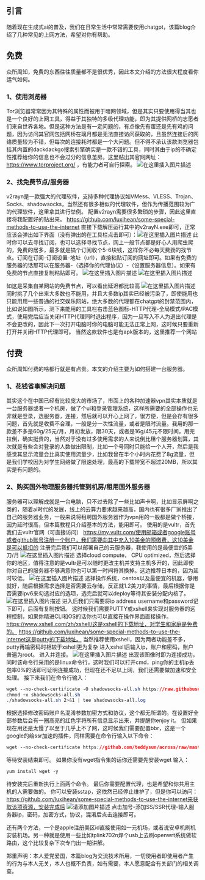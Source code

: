 ﻿## 引言
随着现在生成式ai的普及，我们在日常生活中常常需要使用chatgpt，该篇blog介绍了几种常见的上网方法，希望对你有帮助。
## 免费
众所周知，免费的东西往往质量都不是很优秀，因此本文介绍的方法很大程度看你运气如何。
### 1、使用浏览器
Tor浏览器常常因为其特殊的属性而被用于暗网领域，但是其实只要使用得当其也是一个良好的上网工具，得益于其独特的多级代理功能，即为其提供网桥的志愿者们来自世界各地。但是这种方法是有一定问题的，有点像先有蛋还是先有鸡的问题，因为访问其官网包括网桥在璃月都是无法直接访问获取的，且虽然连接后的网络质量较为不错，但每次的连接耗时都是一个大问题。但不得不承认该款浏览器包括其内置的dackdackgo搜索引擎确实是一款不错的工具，同时其由于ip的不确定性推荐给你的信息也不会过分的信息茧房。
​
这里贴出其官网网址：https://www.torproject.org/ ，有能力者可自行探索。
![在这里插入图片描述](https://img-blog.csdnimg.cn/direct/78f4ebef784b404a97fc3927912a4adb.jpeg#pic_center)
### 2、找免费节点/服务器
v2rayn是一款强大的代理软件，支持多种代理协议如VMess、VLESS、Trojan、Socks、shadowsocks，当然还有很多相似的代理软件，但作为传播范围较为广的代理软件，这里拿其进行举例。
配置v2rayn需要很多繁琐的步骤，因此这里直接将我配置好的贴出来。
https://github.com/luxihean/some-special-methods-to-use-the-internet
直接下载解压运行其中的v2rayN.exe即可，正常应该会弹出如下界面（没有弹出的在工具栏点击即可）：
​
![在这里插入图片描述](https://img-blog.csdnimg.cn/direct/e5ef08ec1b1d45d4adaba54974e6ead1.png)
此时你可以去寻找订阅，也可以选择寻找节点，网上一般节点都是好心人用爬虫爬的，免费的居多，最多就是搞个订阅收个5-6块钱，这样你不必每天费劲的找节点。订阅在订阅-订阅设置-地址（url），直接粘贴订阅的网址即可。如果有免费的服务器的话那可以在服务器-（选择你的代理协议）-（设置服务器信息）。如果有免费的节点直接复制粘贴即可。
![在这里插入图片描述](https://img-blog.csdnimg.cn/direct/7c2c8184d99e46c39184020caa3b5044.png)
![在这里插入图片描述](https://img-blog.csdnimg.cn/direct/23a744a520aa42c586e2853c831800e9.png)

如这是采集自某网站的免费节点，可以看出延迟都比较高
![在这里插入图片描述](https://img-blog.csdnimg.cn/direct/6799b8888c1b4d43b7931046beb9646f.png)
同时挑了几个出来大多数也不能用，并且大多数ip其实已经被污染了，即使能用也只能用用一些普通的社交娱乐网站，绝大多数的代理都在chatgpt的封禁范围内，比如说如图所示，测下来能用的工具栏右击蓝色图标-HTTP代理-全局模式/PAC模式，使用完后应当关闭HTTP代理同时退出程序，因为一旦写入不人为退出代理是不会更改的，因此下一次打开电脑时你的电脑可能无法正常上网，这时候只要重新打开并关闭HTTP代理即可。
当然这款软件也是有apk版本的，这里推荐一个网站
## 付费
众所周知付费的啥都行就是有点贵。本文的介绍主要为如何搭建一台服务器。
### 1、花钱省事解决问题
其实这个在中国已经有比较庞大的市场了，市面上的各种加速器vpn其实本质就是一台服务器或者一个机房，做了个ui和登录管理系统，这样所需要的全部操作也无非就是登录，选服务器，连接，然后就可以开心上网了，很方便，但是会存有很多问题，首先就是收费不合理，一般是分一次性流量，或者是限时流量。我用的那一款差不多是60g/25元/月，月初发放，限30天，或者是16g/45元不限时间，用完拉倒，确实挺贵的，当然对于没有过多使用需求的人来说倒比租个服务器划算，其次就是有些会对登录的人数做出限制，比如一个号同时只能给一个人开，然后是我感觉其显示流量会比真实使用流量少，比如我曾在半个小时内花费了8g流量，但是我们学校因为对学生网络做了限速处理，最高的下载带宽不超过20MB，所以其实是有问题的。
### 2、购买国外物理服务器托管到机房/租用国外服务器
服务器可以理解成就是一台电脑，只不过去除了一些比如声卡啊，比如显示屏啊之类的，随着ai时代的发展，线上的云算力要求越来越高，国内也有很多厂家推出了自己的服务器业务，一般来说将租聘国外服务器作为vpn用的一般都是做个桥接，因为延时很高，但本篇教程只介绍基本的方法，能用即可。
使用的是vultr，首先我们去vultr官网（可直接访问）
https://my.vultr.com/使用邮箱或者google账号或者github账号注册一个账户，我们需要向其中充入10美金的预缴费，这10美金是可以抵扣的
注册完后我们可以部署自己的云服务器，我使用的是最便宜的5美刀/月
![在这里插入图片描述](https://img-blog.csdnimg.cn/direct/14b2e90df4994e8ea20211416657f2fc.png)
选择cloud compute， CPU optimized，然后选择你的地区，值得注意的是vultr是可以随时更改主机并支持主机多开的，因此即使你对自己的服务器不够满意你也可以第一时间将其换掉。这边推荐日本的，因为延时较低。
![在这里插入图片描述](https://img-blog.csdnimg.cn/direct/399f7969f2da491c9557696baae72602.png)
选择操作系统，centos以及最便宜的机器，够用就好，随后根据需求选择是否需要云存储，反正就1.2美刀的事情，最后根据你是否需要ipv6来勾选对应的选项，选完后就可以deploy等待其安装分配内核了。
![在这里插入图片描述](https://img-blog.csdnimg.cn/direct/e477b694a0974db58f8c80e9bd5597dd.jpeg)
进入后我们只需要将ip address username和password记下即可，后面有复制按钮。
这时候我们需要PUTTY或xshell来实现对服务器的远程控制，如果你精进CLI和OS的话你也可以直接在操作界面直接操作。
https://www.xshell.com/zh/xshell/这是xshell的下载地址，对学生和家庭是免费的。
https://github.com/luxihean/some-special-methods-to-use-the-internet这是putty的下载地址。
当然推荐使用xshell，因为两者功能差不多，putty再输密码时相较于xshell更为复杂
进入xshell后输入ip，账户和密码，账户普遍为root。
进入并连接。
![在这里插入图片描述](https://img-blog.csdnimg.cn/direct/d8e9ed891ef24b5c99cf37c1a3e88633.png)
出现该图像时即为连接成功，同时该命令行采用的是linux命令行，这时我们可以打开cmd，ping你的主机ip丢包率0%的话即可证明连接成功，但现在还不足以上网，我们还需要做加速和安全处理。
接下来我们在命令行输入：

```css
wget --no-check-certificate -O shadowsocks-all.sh https://raw.githubusercontent.com/teddysun/shadowsocks_install/master/shadowsocks-all.sh
chmod +x shadowsocks-all.sh
./shadowsocks-all.sh 2>&1 | tee shadowsocks-all.log
```
根据选择修改密码账户名混淆参数加密方式和协议，这个都无所谓的。在设置好全部参数后会有一圈高亮的红色字将所有信息显示出来，并提醒你enjoy it。
但如果现在用还是太慢了以至于几乎上不了网，这时候我们需要配置bbr，这是一个google的给ssr加速的插件，同样需要在命令行输入以下命令：

```css
wget --no-check-certificate https://github.com/teddysun/across/raw/master/bbr.sh && chmod +x bbr.sh && ./bbr.sh
```
等待安装结束即可。
如果你没有wget指令集的话你还需要先安装wget
输入：

```css
yum install wget -y
```
待安装完后重新执行上面两个命令。
最后你需要配置代理，也是希望和你共用主机的人需要做的。
你可以安装sstap，这依然已经停止维护了，但是你可以访问：https://github.com/luxihean/some-special-methods-to-use-the-internet来获取该项资源，安装完成后
![请添加图片描述](https://img-blog.csdnimg.cn/direct/9ac4798c1e0a40cfb4c52ae0df125d29.jpeg)
点击加号-添加SS/SSR代理-输入服务器ip，密码，加密方式，协议，混淆后点击连接即可。

还有两个方法，一个是apple注册美区id直接使用如一元机场，或者说安卓机刷机安装机场。另一种就是使用一些比如tplink702n焊个usb上去刷openwrt系统做软路由，这个比较复杂下次专门出一期讲解。


郑重声明：本人爱党爱国，本篇blog为交流技术所用，一切使用者即使用者产生的行为与本人无关，本人也概不负责，如有需要，本人愿意配合有关部门的相关调查。
